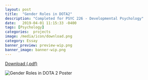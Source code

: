 ```yaml
---
layout: post
title:  "Gender Roles in DOTA2"
description: "Completed for PSYC 226 - Developmental Psychology"
date:   2019-04-01 11:15:33 -0400
tags: [Psychology] 
categories:  projects
image: /media/icon/download.png
category: Essay
banner_preview: preview-wip.png
banner_image: banner-wip.png
---
```


<!--more-->

[Download (.pdf)]({{site.url}}/media/psych/GenderRoles.pdf)

![Gender Roles in DOTA 2 Poster]({{site.url}}/media/psych/GenderRoles.png)